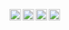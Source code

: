 <a rel="me" href="https://econtwitter.net/@emraher"><img align="left" width="20px" src="https://ico.now.sh/mastodon/FB0009"/></a>
<a href="https://twitter.com/emrah_er"><img align="left" width="20px" src="https://ico.now.sh/twitter/FB0009"/></a> 
<a href="https://youtube.com/emraher"><img align="left" width="20px" src="https://ico.now.sh/youtube/FB0009"/></a> 
<a href="https://orcid.org/0000-0001-9909-7479"><img align="left" width="20px" src="https://ico.now.sh/orcid/FB0009"/></a> 
